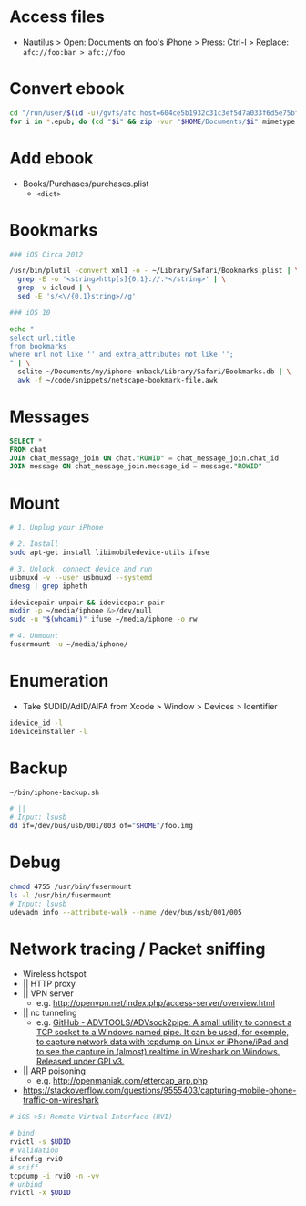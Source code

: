 # Access files

- Nautilus > Open: Documents on foo's iPhone > Press: Ctrl-l > Replace: `afc://foo:bar > afc://foo`

# Convert ebook

```bash
cd "/run/user/$(id -u)/gvfs/afc:host=604ce5b1932c31c3ef5d7a033f6d5e75bf1ad12c/Books/Purchases"
for i in *.epub; do (cd "$i" && zip -vur "$HOME/Documents/$i" mimetype ./*); done
```

# Add ebook

- Books/Purchases/purchases.plist
    - `<dict>`

# Bookmarks

```bash
### iOS Circa 2012

/usr/bin/plutil -convert xml1 -o - ~/Library/Safari/Bookmarks.plist | \
  grep -E -o '<string>http[s]{0,1}://.*</string>' | \
  grep -v icloud | \
  sed -E 's/<\/{0,1}string>//g'

### iOS 10

echo "
select url,title
from bookmarks
where url not like '' and extra_attributes not like '';
" | \
  sqlite ~/Documents/my/iphone-unback/Library/Safari/Bookmarks.db | \
  awk -f ~/code/snippets/netscape-bookmark-file.awk
  ```

# Messages

```sql
SELECT *
FROM chat
JOIN chat_message_join ON chat."ROWID" = chat_message_join.chat_id
JOIN message ON chat_message_join.message_id = message."ROWID"
```

# Mount

```bash
# 1. Unplug your iPhone

# 2. Install
sudo apt-get install libimobiledevice-utils ifuse

# 3. Unlock, connect device and run
usbmuxd -v --user usbmuxd --systemd
dmesg | grep ipheth

idevicepair unpair && idevicepair pair
mkdir -p ~/media/iphone &>/dev/null
sudo -u "$(whoami)" ifuse ~/media/iphone -o rw

# 4. Unmount
fusermount -u ~/media/iphone/
```

# Enumeration

- Take $UDID/AdID/AIFA from Xcode > Window > Devices > Identifier

```bash
idevice_id -l
ideviceinstaller -l
```

# Backup

```bash
~/bin/iphone-backup.sh

# ||
# Input: lsusb
dd if=/dev/bus/usb/001/003 of="$HOME"/foo.img
```

# Debug

```bash
chmod 4755 /usr/bin/fusermount
ls -l /usr/bin/fusermount
# Input: lsusb
udevadm info --attribute-walk --name /dev/bus/usb/001/005
```

# Network tracing / Packet sniffing

- Wireless hotspot
- || HTTP proxy
- || VPN server
    - e.g. http://openvpn.net/index.php/access-server/overview.html
- || nc tunneling
    - e.g. [GitHub \- ADVTOOLS/ADVsock2pipe: A small utility to connect a TCP socket to a Windows named pipe\. It can be used, for exemple, to capture network data with tcpdump on Linux or iPhone/iPad and to see the capture in \(almost\) realtime in Wireshark on Windows\. Released under GPLv3\.](https://github.com/ADVTOOLS/ADVsock2pipe)
- || ARP poisoning
    - e.g. http://openmaniak.com/ettercap_arp.php
- https://stackoverflow.com/questions/9555403/capturing-mobile-phone-traffic-on-wireshark

```bash
# iOS >5: Remote Virtual Interface (RVI)

# bind
rvictl -s $UDID
# validation
ifconfig rvi0
# sniff
tcpdump -i rvi0 -n -vv
# unbind
rvictl -x $UDID
```
